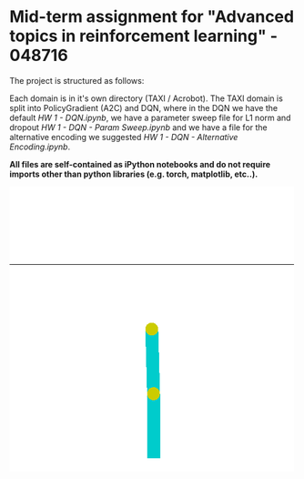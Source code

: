 # Mid-term assignment for "Advanced topics in reinforcement learning" - 048716

The project is structured as follows:

Each domain is in it's own directory (TAXI / Acrobot). The TAXI domain is split into PolicyGradient (A2C) and DQN, where in the DQN we have the default *HW 1 - DQN.ipynb*, we have a parameter sweep file for L1 norm and dropout *HW 1 - DQN - Param Sweep.ipynb* and we have a file for the alternative encoding we suggested *HW 1 - DQN - Alternative Encoding.ipynb*.

**All files are self-contained as iPython notebooks and do not require imports other than python libraries (e.g. torch, matplotlib, etc..).**

![](https://github.com/tesslerc/DeepRL_MidTerm/raw/master/Acrobot/acrobot.gif)

